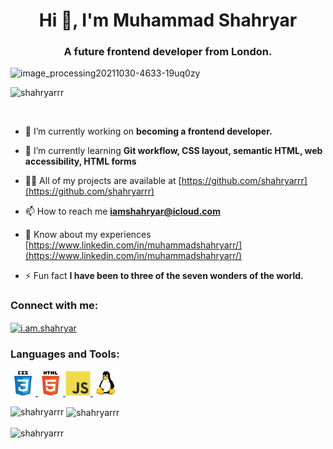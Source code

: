 <h1 align="center">Hi 👋, I'm Muhammad Shahryar</h1>
<h3 align="center">A future frontend developer from London.</h3>


![image_processing20211030-4633-19uq0zy](https://user-images.githubusercontent.com/107395895/213216423-df8f5a6a-a88b-4541-b914-4e442469b600.gif)

<p align="left"> <img src="https://komarev.com/ghpvc/?username=shahryarrr&label=Profile%20views&color=0e75b6&style=flat" alt="shahryarrr" /> </p>

<p align="left"> <a href="https://twitter.com/" target="blank"><img src="https://img.shields.io/twitter/follow/?logo=twitter&style=for-the-badge" alt="" /></a> </p>

- 🔭 I’m currently working on **becoming a frontend developer.**

- 🌱 I’m currently learning **Git workflow, CSS layout, semantic HTML, web accessibility, HTML forms**

- 👨‍💻 All of my projects are available at [https://github.com/shahryarrr](https://github.com/shahryarrr)

- 📫 How to reach me **iamshahryar@icloud.com**

- 📄 Know about my experiences [https://www.linkedin.com/in/muhammadshahryarr/](https://www.linkedin.com/in/muhammadshahryarr/)

- ⚡ Fun fact **I have been to three of the seven wonders of the world.**

<h3 align="left">Connect with me:</h3>
<p align="left">
<a href="https://instagram.com/i.am.shahryar" target="blank"><img align="center" src="https://raw.githubusercontent.com/rahuldkjain/github-profile-readme-generator/master/src/images/icons/Social/instagram.svg" alt="i.am.shahryar" height="30" width="40" /></a>
</p>

<h3 align="left">Languages and Tools:</h3>
<p align="left"> <a href="https://www.w3schools.com/css/" target="_blank" rel="noreferrer"> <img src="https://raw.githubusercontent.com/devicons/devicon/master/icons/css3/css3-original-wordmark.svg" alt="css3" width="40" height="40"/> </a> <a href="https://www.w3.org/html/" target="_blank" rel="noreferrer"> <img src="https://raw.githubusercontent.com/devicons/devicon/master/icons/html5/html5-original-wordmark.svg" alt="html5" width="40" height="40"/> </a> <a href="https://developer.mozilla.org/en-US/docs/Web/JavaScript" target="_blank" rel="noreferrer"> <img src="https://raw.githubusercontent.com/devicons/devicon/master/icons/javascript/javascript-original.svg" alt="javascript" width="40" height="40"/> </a> <a href="https://www.linux.org/" target="_blank" rel="noreferrer"> <img src="https://raw.githubusercontent.com/devicons/devicon/master/icons/linux/linux-original.svg" alt="linux" width="40" height="40"/> </a> </p>

<p><img align="left" src="https://github-readme-stats.vercel.app/api/top-langs?username=shahryarrr&show_icons=true&locale=en&layout=compact" alt="shahryarrr" /></p>

<p>&nbsp;<img align="center" src="https://github-readme-stats.vercel.app/api?username=shahryarrr&show_icons=true&locale=en" alt="shahryarrr" /></p>

<p><img align="center" src="https://github-readme-streak-stats.herokuapp.com/?user=shahryarrr&" alt="shahryarrr" /></p>
